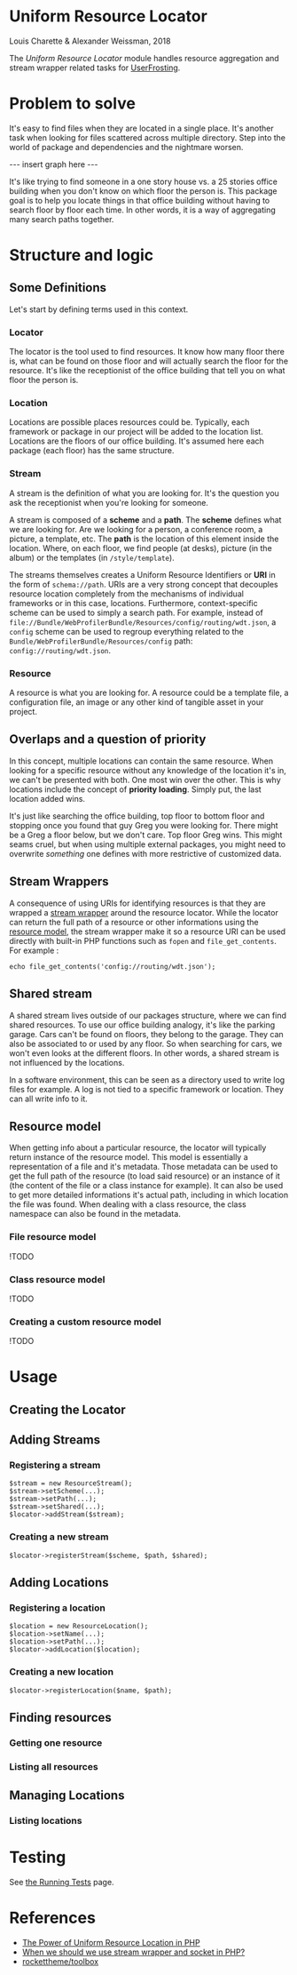 # Uniform Resource Locator

Louis Charette & Alexander Weissman, 2018

The _Uniform Resource Locator_ module handles resource aggregation and stream wrapper related tasks for [UserFrosting](https://github.com/userfrosting/UserFrosting).

# Problem to solve

It's easy to find files when they are located in a single place. It's another task when looking for files scattered across multiple directory. Step into the world of package and dependencies and the nightmare worsen.

--- insert graph here ---

It's like trying to find someone in a one story house vs. a 25 stories office building when you don't know on which floor the person is. This package goal is to help you locate things in that office building without having to search floor by floor each time. In other words, it is a way of aggregating many search paths together.

# Structure and logic

## Some Definitions

Let's start by defining terms used in this context.

### Locator

The locator is the tool used to find resources. It know how many floor there is, what can be found on those floor and will actually search the floor for the resource. It's like the receptionist of the office building that tell you on what floor the person is.

### Location

Locations are possible places resources could be. Typically, each framework or package in our project will be added to the location list. Locations are the floors of our office building. It's assumed here each package (each floor) has the same structure.

### Stream

A stream is the definition of what you are looking for. It's the question you ask the receptionist when you're looking for someone.

A stream is composed of a **scheme** and a **path**. The **scheme** defines what we are looking for. Are we looking for a person, a conference room, a picture, a template, etc. The **path** is the location of this element inside the location. Where, on each floor, we find people (at desks), picture (in the album) or the templates (in `/style/template`).

The streams themselves creates a Uniform Resource Identifiers or **URI** in the form of `schema://path`. URIs are a very strong concept that decouples resource location completely from the mechanisms of individual frameworks or in this case, locations. Furthermore, context-specific scheme can be used to simply a search path. For example, instead of `file://Bundle/WebProfilerBundle/Resources/config/routing/wdt.json`, a `config` scheme can be used to regroup everything related to the `Bundle/WebProfilerBundle/Resources/config` path: `config://routing/wdt.json`.

### Resource

A resource is what you are looking for. A resource could be a template file, a configuration file, an image or any other kind of tangible asset in your project.

## Overlaps and a question of priority

In this concept, multiple locations can contain the same resource. When looking for a specific resource without any knowledge of the location it's in, we can't be presented with both. One most win over the other. This is why locations include the concept of **priority loading**. Simply put, the last location added wins.

It's just like searching the office building, top floor to bottom floor and stopping once you found that guy Greg you were looking for. There might be a Greg a floor below, but we don't care. Top floor Greg wins. This might seams cruel, but when using multiple external packages, you might need to overwrite _something_ one defines with more restrictive of customized data.

## Stream Wrappers

A consequence of using URIs for identifying resources is that they are wrapped a [stream wrapper](http://www.php.net/manual/en/class.streamwrapper.php) around the resource locator. While the locator can return the full path of a resource or other informations using the [resource model](#resource-model), the stream wrapper make it so a resource URI can be used directly with built-in PHP functions such as `fopen` and `file_get_contents`. For example :

```
echo file_get_contents('config://routing/wdt.json');
```

## Shared stream

A shared stream lives outside of our packages structure, where we can find shared resources. To use our office building analogy, it's like the parking garage. Cars can't be found on floors, they belong to the garage. They can also be associated to or used by any floor. So when searching for cars, we won't even looks at the different floors. In other words, a shared stream is not influenced by the locations.

In a software environment, this can be seen as a directory used to write log files for example. A log is not tied to a specific framework or location. They can all write info to it.

## Resource model

When getting info about a particular resource, the locator will typically return instance of the resource model. This model is essentially a representation of a file and it's metadata. Those metadata can be used to get the full path of the resource (to load said resource) or an instance of it (the content of the file or a class instance for example). It can also be used to get more detailed informations it's actual path, including in which location the file was found. When dealing with a class resource, the class namespace can also be found in the metadata.

### File resource model

!TODO

### Class resource model

!TODO

### Creating a custom resource model

!TODO

# Usage

## Creating the Locator

## Adding Streams

### Registering a stream

```
$stream = new ResourceStream();
$stream->setScheme(...);
$stream->setPath(...);
$stream->setShared(...);
$locator->addStream($stream); 
```

### Creating a new stream

```
$locator->registerStream($scheme, $path, $shared); 
```

## Adding Locations

### Registering a location

```
$location = new ResourceLocation();
$location->setName(...);
$location->setPath(...);
$locator->addLocation($location); 
```

### Creating a new location

```
$locator->registerLocation($name, $path); 
```

## Finding resources

### Getting one resource

### Listing all resources

## Managing Locations

### Listing locations


# Testing

See [the Running Tests](RUNNING_TESTS.md) page.

# References

- [The Power of Uniform Resource Location in PHP](https://web.archive.org/web/20131116092917/http://webmozarts.com/2013/06/19/the-power-of-uniform-resource-location-in-php/)
- [When we should we use stream wrapper and socket in PHP?](https://stackoverflow.com/questions/11222498/when-we-should-we-use-stream-wrapper-and-socket-in-php)
- [rockettheme/toolbox](https://github.com/rockettheme/toolbox)